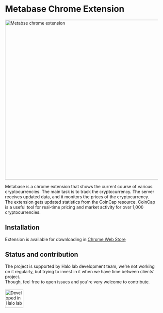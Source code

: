 # Metabase Chrome Extension

<img src="http://api.halo-lab.com/wp-content/uploads/metabase.gif" alt="Metabse chrome extension" width="600" height="526">

Metabase is a chrome extension that shows the current course of various cryptocurrencies.
The main task is to track the cryptocurrency. The server receives updated data, and it monitors the prices of the cryptocurrency. The extension gets updated statistics from the CoinCap resource. CoinCap is a useful tool for real-time pricing and market activity for over 1,000 cryptocurrencies.

## Installation

Extension is available for downloading in [Chrome Web Store](https://chrome.google.com/webstore/detail/metabase/coichcomkldmiibhiedhncflegehdnog?hl=en)

## Status and contribution
The project is supported by Halo lab development team, we're not working on it regularly, but trying to invest in it when we have time between clients' project. <br />
Though, feel free to open issues and you're very welcome to contribute. 
 <br />
  <br />
<a href="https://www.halo-lab.com/?utm_source=github-brifinator-3000">
    <img src="http://api.halo-lab.com/wp-content/uploads/dev_halo.svg" alt="Developed in Halo lab" height="60">
</a>






